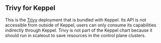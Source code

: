 ## Trivy for Keppel

This is the [Trivy](https://github.com/aquasecurity/trivy) deployment that is bundled with Keppel.
Its API is not accessible from outside of Keppel, users can only consume its capabilities indirectly through Keppel.
Trivy is not part of the Keppel chart because it should run in scaleout to save resources in the control plane clusters.
